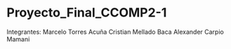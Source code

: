 # Proyecto_Final_CCOMP2-1

Integrantes: 
Marcelo Torres Acuña
Cristian Mellado Baca 
Alexander Carpio Mamani
